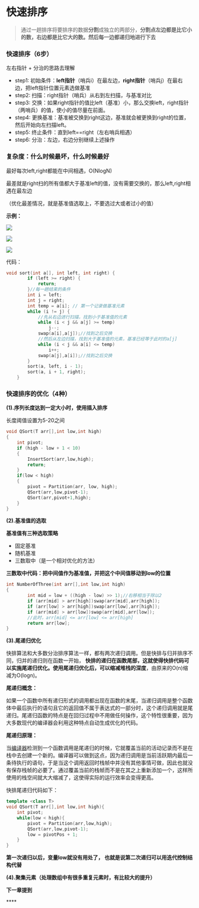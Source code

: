 # 快速排序

> 通过一趟排序将要排序的数据**分割**成独立的两部分，**分割点左边都是比它小的数，右边都是比它大的数。然后每一边都递归地进行下去**

### **快速排序（6步）**

左右指针 + 分治的思路去理解

* step1: 初始条件：**left指针**（哨兵i）在最左边，**right指针**（哨兵j）在最右边，把left指针位置元素选做基准
* step2: 扫描：right指针（哨兵）从右到左扫描，与基准对比
* step3: 交换：如果right指针的值比left（基准）小，那么交换left，right指针（两哨兵）的值，使小的值尽量在前面。
* step4: 更换基准：基准被交换到right这边，基准就会被更换到right的位置，然后开始向左扫描left。
* step5: 终止条件：直到left==right（左右哨兵相遇）
* step6: 分治：左边，右边分别继续上述操作

### **复杂度：什么时候最坏，什么时候最好**

最好每次left,right都能在中间相遇，O\(NlogN\)

最差就是right扫的所有值都大于基准left的值，没有需要交换的，那么left,right相遇在最左边

（优化最差情况，就是基准值选取上，不要选过大或者过小的值）

**示例：**

![](../../.gitbook/assets/quicksort_1.png)

![](../../.gitbook/assets/quicksort_2.png)

![](../../.gitbook/assets/quicksort_3.png)

代码：

```cpp
void sort(int a[], int left, int right) {
        if (left >= right) {
            return;
        }//每一趟结束的条件
        int i = left;
        int j = right;
        int temp = a[i]; // 第一个记录做基准元素
        while (i != j) { 
            //先从右边进行扫描，找到小于基准值的元素
            while (i < j && a[j] >= temp)
                j--;
            swap(a[i],a[j]);//找到之后交换
            //然后从左边扫描，找到大于基准值的元素，基准已经等于此时的a[j]
            while (i < j && a[i] <= temp)
                i++;
            swap(a[j],a[i]);//找到之后交换
        }
        sort(a, left, i - 1);
        sort(a, i + 1, right);
    }
```

### **快速排序的优化（4种）**

**\(1\).序列长度达到一定大小时，使用插入排序**

长度阈值设置为5-20之间

```cpp
void QSort(T arr[],int low,int high)
{
    int pivot;
    if (high - low + 1 < 10)
    {
        InsertSort(arr,low,high);
        return;
    }
    if(low < high)
    {
        pivot = Partition(arr, low, high);
        QSort(arr,low,pivot-1);
        QSort(arr,pivot+1,high);
    }
}
```

  
**\(2\).基准值的选取**

**基准值有三种选取策略**

* 固定基准
* 随机基准
* 三数取中（是一个相对优化的方法）

**三数取中代码：把中间值作为基准值，并把这个中间值移动到low的位置**

```cpp
int NumberOfThree(int arr[],int low,int high)
{
		int mid = low + ((high - low) >> 1);//右移相当于除以2
		if (arr[mid] > arr[high])swap(arr[mid],arr[high]);
		if (arr[low] > arr[high])swap(arr[low],arr[high]);
		if (arr[mid] > arr[low])swap(arr[mid],arr[low]);
		//此时，arr[mid] <= arr[low] <= arr[high]
		return arr[low];
}
```

**\(3\).尾递归优化**

快排算法和大多数分治排序算法一样，都有两次递归调用。但是快排与归并排序不同，归并的递归则在函数一开始， **快排的递归在函数尾部，这就使得快排代码可以实施尾递归优化。使用尾递归优化后，可以缩减堆栈的深度**，由原来的O\(n\)缩减为O\(logn\)。

**尾递归概念：**

如果一个函数中所有递归形式的调用都出现在函数的末尾，当递归调用是整个函数体中最后执行的语句且它的返回值不属于表达式的一部分时，这个递归调用就是尾递归。尾递归函数的特点是在回归过程中不用做任何操作，这个特性很重要，因为大多数现代的编译器会利用这种特点自动生成优化的代码。

**尾递归原理：**

当[编译器](https://baike.baidu.com/item/%E7%BC%96%E8%AF%91%E5%99%A8)检测到一个函数调用是尾递归的时候，它就覆盖当前的活动记录而不是在栈中去创建一个新的。编译器可以做到这点，因为递归调用是当前活跃期内最后一条待执行的语句，于是当这个调用返回时栈帧中并没有其他事情可做，因此也就没有保存栈帧的必要了。通过覆盖当前的栈帧而不是在其之上重新添加一个，这样所使用的栈空间就大大缩减了，这使得实际的运行效率会变得更高。

快排尾递归代码如下：

```cpp
template <class T>
void QSort(T arr[],int low,int high){
    int pivot;
    while(low < high){
        pivot = Partition(arr,low,high);       
        QSort(arr,low,pivot-1);        
        low = pivotPos + 1;    
    }
}
```

**第一次递归以后，变量low就没有用处了， 也就是说第二次递归可以用迭代控制结构代替**

  
**\(4\).聚集元素（处理数组中有很多重复元素时，有比较大的提升）**

**下一章提到**

\*\*\*\*

